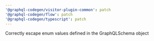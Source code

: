 ```yaml
---
'@graphql-codegen/visitor-plugin-common': patch
'@graphql-codegen/flow': patch
'@graphql-codegen/typescript': patch
---
```


Correctly escape enum values defined in the GraphQLSchema object
